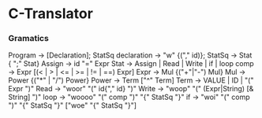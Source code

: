 # C-Translator
### Gramatics

Program -> [Declaration]; StatSq
declaration -> "w" {("," id)};
StatSq -> Stat { ";" Stat}
Assign -> id "=" Expr
Stat -> Assign | Read | Write | if | loop
comp -> Expr [(< | > | <= | >= | != | ==) Expr]
Expr -> Mul {("+"|"-") Mul}
Mul -> Power {("*" | "/") Power}
Power -> Term ["^" Term]
Term -> VALUE | ID | "(" Expr ")"
Read -> "woor" "(" id{"," id} ")"
Write -> "woop" "(" (Expr|String) [& String]  ")"
loop -> "woooo" "(" comp ")" "{" StatSq "}"
if -> "woi" "(" comp ")" "{" StatSq "}" ["woe" "{" StatSq "}"]
